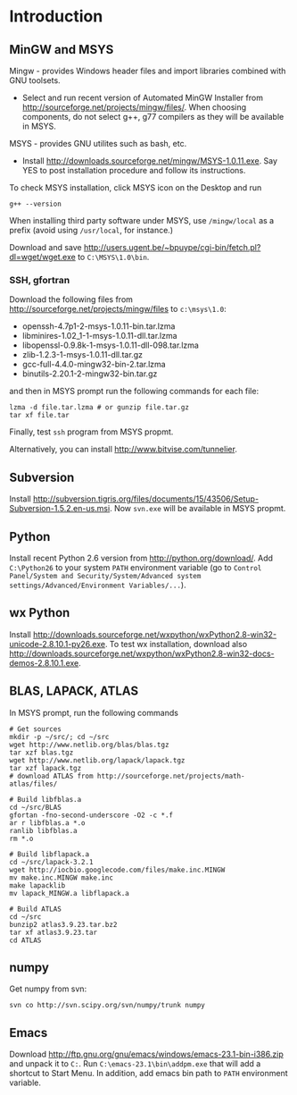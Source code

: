# Introduction #

## MinGW and MSYS ##

Mingw - provides Windows header files and import libraries combined with GNU toolsets.

  * Select and run recent version of Automated MinGW Installer from http://sourceforge.net/projects/mingw/files/. When choosing components, do not select g++, g77 compilers as they will be available in MSYS.

MSYS - provides GNU utilites such as bash, etc.

  * Install http://downloads.sourceforge.net/mingw/MSYS-1.0.11.exe. Say YES to post installation procedure and follow its instructions.

To check MSYS installation, click MSYS icon on the Desktop and run
```
g++ --version
```
When installing third party software under MSYS, use `/mingw/local` as a prefix (avoid using `/usr/local`, for instance.)

Download and save http://users.ugent.be/~bpuype/cgi-bin/fetch.pl?dl=wget/wget.exe
to `C:\MSYS\1.0\bin`.

### SSH, gfortran ###

Download the following files from http://sourceforge.net/projects/mingw/files to `c:\msys\1.0`:

  * openssh-4.7p1-2-msys-1.0.11-bin.tar.lzma
  * libminires-1.02\_1-1-msys-1.0.11-dll.tar.lzma
  * libopenssl-0.9.8k-1-msys-1.0.11-dll-098.tar.lzma
  * zlib-1.2.3-1-msys-1.0.11-dll.tar.gz
  * gcc-full-4.4.0-mingw32-bin-2.tar.lzma
  * binutils-2.20.1-2-mingw32-bin.tar.gz

and then in MSYS prompt run the following commands for each file:
```
lzma -d file.tar.lzma # or gunzip file.tar.gz
tar xf file.tar
```

Finally, test `ssh` program from MSYS propmt.

Alternatively, you can install http://www.bitvise.com/tunnelier.

## Subversion ##

Install http://subversion.tigris.org/files/documents/15/43506/Setup-Subversion-1.5.2.en-us.msi. Now `svn.exe` will be available in MSYS propmt.

## Python ##

Install recent Python 2.6 version from http://python.org/download/.
Add `C:\Python26` to your system `PATH` environment variable (go to `Control Panel/System and Security/System/Advanced system settings/Advanced/Environment Variables/...`).

## wx Python ##

Install http://downloads.sourceforge.net/wxpython/wxPython2.8-win32-unicode-2.8.10.1-py26.exe.
To test wx installation, download also http://downloads.sourceforge.net/wxpython/wxPython2.8-win32-docs-demos-2.8.10.1.exe.

## BLAS, LAPACK, ATLAS ##

In MSYS prompt, run the following commands
```
# Get sources
mkdir -p ~/src/; cd ~/src
wget http://www.netlib.org/blas/blas.tgz
tar xzf blas.tgz
wget http://www.netlib.org/lapack/lapack.tgz
tar xzf lapack.tgz
# download ATLAS from http://sourceforge.net/projects/math-atlas/files/

# Build libfblas.a
cd ~/src/BLAS
gfortan -fno-second-underscore -O2 -c *.f
ar r libfblas.a *.o
ranlib libfblas.a
rm *.o

# Build libflapack.a
cd ~/src/lapack-3.2.1
wget http://iocbio.googlecode.com/files/make.inc.MINGW
mv make.inc.MINGW make.inc
make lapacklib
mv lapack_MINGW.a libflapack.a

# Build ATLAS
cd ~/src
bunzip2 atlas3.9.23.tar.bz2
tar xf atlas3.9.23.tar
cd ATLAS

```
## numpy ##

Get numpy from svn:
```
svn co http://svn.scipy.org/svn/numpy/trunk numpy
```

## Emacs ##

Download http://ftp.gnu.org/gnu/emacs/windows/emacs-23.1-bin-i386.zip and
unpack it to `C:`. Run `C:\emacs-23.1\bin\addpm.exe` that will add a shortcut to Start Menu. In addition, add emacs bin path to `PATH` environment variable.